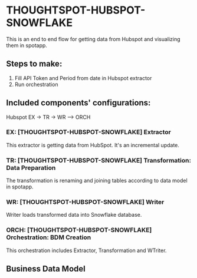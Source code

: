 # THOUGHTSPOT-HUBSPOT-SNOWFLAKE

This is an end to end flow for getting data from Hubspot and visualizing them in spotapp.

## Steps to make:
1. Fill API Token and Period from date in Hubspot extractor
2. Run orchestration

## Included components' configurations:

Hubspot EX -> TR -> WR –> ORCH


### EX: [THOUGHTSPOT-HUBSPOT-SNOWFLAKE] Extractor

This extractor is getting data from HubSpot. It's an incremental update.

### TR: [THOUGHTSPOT-HUBSPOT-SNOWFLAKE] Transformation: Data Preparation

The transformation is renaming and joining tables according to data model in spotapp.

### WR: [THOUGHTSPOT-HUBSPOT-SNOWFLAKE] Writer

Writer loads transformed data into Snowflake database.

### ORCH: [THOUGHTSPOT-HUBSPOT-SNOWFLAKE] Orchestration: BDM Creation

This orchestration includes Extractor, Transformation and WTriter.

## Business Data Model

